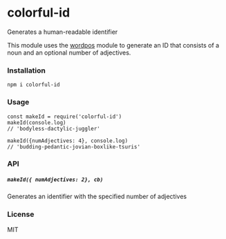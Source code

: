 # colorful-id
Generates a human-readable identifier

This module uses the [wordpos](https://github.com/moos/wordpos) module to generate an ID that
consists of a noun and an optional number of adjectives.

### Installation
```
npm i colorful-id
```

### Usage
```
const makeId = require('colorful-id')
makeId(console.log)
// 'bodyless-dactylic-juggler'

makeId({numAdjectives: 4}, console.log)
// 'budding-pedantic-jovian-boxlike-tsuris'
```

### API

##### `makeId({ numAdjectives: 2}, cb)`
Generates an identifier with the specified number of adjectives

### License
MIT
